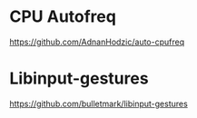 # CPU Autofreq
https://github.com/AdnanHodzic/auto-cpufreq

# Libinput-gestures
https://github.com/bulletmark/libinput-gestures